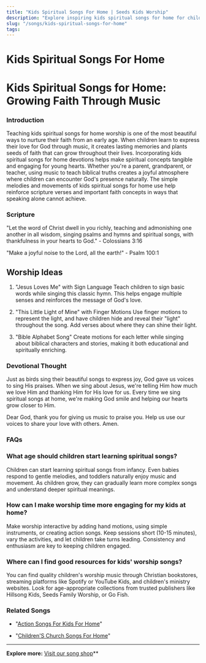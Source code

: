 ```yaml
---
title: "Kids Spiritual Songs For Home | Seeds Kids Worship"
description: "Explore inspiring kids spiritual songs for home for children's worship and faith development. Biblical music resources for families and ministry."
slug: "/songs/kids-spiritual-songs-for-home"
tags:
---
```


# Kids Spiritual Songs For Home

# Kids Spiritual Songs for Home: Growing Faith Through Music

### Introduction
Teaching kids spiritual songs for home worship is one of the most beautiful ways to nurture their faith from an early age. When children learn to express their love for God through music, it creates lasting memories and plants seeds of faith that can grow throughout their lives. Incorporating kids spiritual songs for home devotions helps make spiritual concepts tangible and engaging for young hearts. Whether you're a parent, grandparent, or teacher, using music to teach biblical truths creates a joyful atmosphere where children can encounter God's presence naturally. The simple melodies and movements of kids spiritual songs for home use help reinforce scripture verses and important faith concepts in ways that speaking alone cannot achieve.

### Scripture
"Let the word of Christ dwell in you richly, teaching and admonishing one another in all wisdom, singing psalms and hymns and spiritual songs, with thankfulness in your hearts to God." - Colossians 3:16

"Make a joyful noise to the Lord, all the earth!" - Psalm 100:1

## Worship Ideas
1. "Jesus Loves Me" with Sign Language
Teach children to sign basic words while singing this classic hymn. This helps engage multiple senses and reinforces the message of God's love.

2. "This Little Light of Mine" with Finger Motions
Use finger motions to represent the light, and have children hide and reveal their "light" throughout the song. Add verses about where they can shine their light.

3. "Bible Alphabet Song"
Create motions for each letter while singing about biblical characters and stories, making it both educational and spiritually enriching.

### Devotional Thought
Just as birds sing their beautiful songs to express joy, God gave us voices to sing His praises. When we sing about Jesus, we're telling Him how much we love Him and thanking Him for His love for us. Every time we sing spiritual songs at home, we're making God smile and helping our hearts grow closer to Him.

Dear God, thank you for giving us music to praise you. Help us use our voices to share your love with others. Amen.

### FAQs

### What age should children start learning spiritual songs?
Children can start learning spiritual songs from infancy. Even babies respond to gentle melodies, and toddlers naturally enjoy music and movement. As children grow, they can gradually learn more complex songs and understand deeper spiritual meanings.

### How can I make worship time more engaging for my kids at home?
Make worship interactive by adding hand motions, using simple instruments, or creating action songs. Keep sessions short (10-15 minutes), vary the activities, and let children take turns leading. Consistency and enthusiasm are key to keeping children engaged.

### Where can I find good resources for kids' worship songs?
You can find quality children's worship music through Christian bookstores, streaming platforms like Spotify or YouTube Kids, and children's ministry websites. Look for age-appropriate collections from trusted publishers like Hillsong Kids, Seeds Family Worship, or Go Fish.

### Related Songs

- "[Action Songs For Kids For Home](/songs/action-songs-for-kids-for-home/)"

- "[Children'S Church Songs For Home](/songs/children-s-church-songs-for-home/)"

---

**Explore more:** [Visit our song shop](https://seedskidsworship.com/shop)**

<!-- Schema Markup -->
<script type="application/ld+json">
{
  "@context": "https://schema.org",
  "@type": "MusicRecording",
  "name": "Kids Spiritual Songs For Home",
  "byArtist": {
    "@type": "MusicGroup",
    "name": "Seeds Kids Worship"
  },
  "isFamilyFriendly": true,
  "url": "https://seedskidsworship.com/songs/kids-spiritual-songs-for-home/"
}
</script>